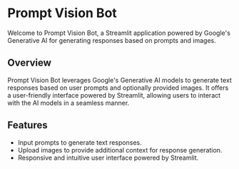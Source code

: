# Prompt Vision Bot

Welcome to Prompt Vision Bot, a Streamlit application powered by Google's Generative AI for generating responses based on prompts and images.

## Overview

Prompt Vision Bot leverages Google's Generative AI models to generate text responses based on user prompts and optionally provided images. It offers a user-friendly interface powered by Streamlit, allowing users to interact with the AI models in a seamless manner.

## Features

- Input prompts to generate text responses.
- Upload images to provide additional context for response generation.
- Responsive and intuitive user interface powered by Streamlit.
